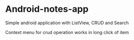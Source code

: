 # Android-notes-app
Simple android application with ListView, CRUD and Search

Context menu for crud operation works in long click of item
